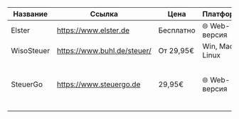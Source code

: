 | Название   | Ссылка                       | Цена       | Платформы       | Примечания     |
|------------|------------------------------|------------|-----------------|----------------|
| Elster     | https://www.elster.de        | Бесплатно  | 🌐 Web-версия   |                |
| WisoSteuer | https://www.buhl.de/steuer/  | От 29,95€  | Win, Mac, Linux |                |
| SteuerGo   | https://www.steuergo.de      | 29,95€     | 🌐 Web-версия   | поддержка русского/английского языков, рекомендации |
|            |                              |            |                 |                |

